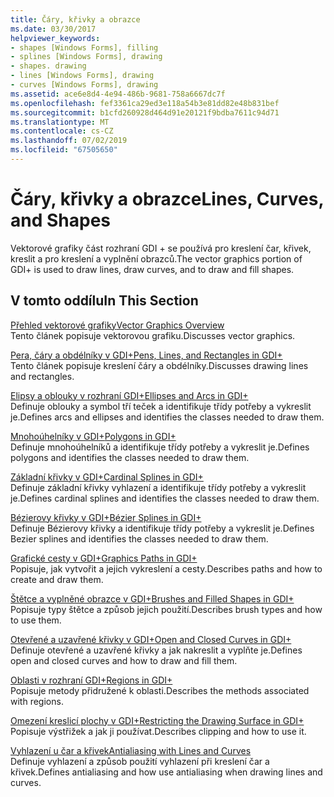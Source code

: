 ```yaml
---
title: Čáry, křivky a obrazce
ms.date: 03/30/2017
helpviewer_keywords:
- shapes [Windows Forms], filling
- splines [Windows Forms], drawing
- shapes. drawing
- lines [Windows Forms], drawing
- curves [Windows Forms], drawing
ms.assetid: ace6e8d4-4e94-486b-9681-758a6667dc7f
ms.openlocfilehash: fef3361ca29ed3e118a54b3e81dd82e48b831bef
ms.sourcegitcommit: b1cfd260928d464d91e20121f9bdba7611c94d71
ms.translationtype: MT
ms.contentlocale: cs-CZ
ms.lasthandoff: 07/02/2019
ms.locfileid: "67505650"
---
```

# <a name="lines-curves-and-shapes"></a><span data-ttu-id="2e676-102">Čáry, křivky a obrazce</span><span class="sxs-lookup"><span data-stu-id="2e676-102">Lines, Curves, and Shapes</span></span>
<span data-ttu-id="2e676-103">Vektorové grafiky část rozhraní GDI + se používá pro kreslení čar, křivek, kreslit a pro kreslení a vyplnění obrazců.</span><span class="sxs-lookup"><span data-stu-id="2e676-103">The vector graphics portion of GDI+ is used to draw lines, draw curves, and to draw and fill shapes.</span></span>  
  
## <a name="in-this-section"></a><span data-ttu-id="2e676-104">V tomto oddílu</span><span class="sxs-lookup"><span data-stu-id="2e676-104">In This Section</span></span>  
 [<span data-ttu-id="2e676-105">Přehled vektorové grafiky</span><span class="sxs-lookup"><span data-stu-id="2e676-105">Vector Graphics Overview</span></span>](vector-graphics-overview.md)  
 <span data-ttu-id="2e676-106">Tento článek popisuje vektorovou grafiku.</span><span class="sxs-lookup"><span data-stu-id="2e676-106">Discusses vector graphics.</span></span>  
  
 [<span data-ttu-id="2e676-107">Pera, čáry a obdélníky v GDI+</span><span class="sxs-lookup"><span data-stu-id="2e676-107">Pens, Lines, and Rectangles in GDI+</span></span>](pens-lines-and-rectangles-in-gdi.md)  
 <span data-ttu-id="2e676-108">Tento článek popisuje kreslení čáry a obdélníky.</span><span class="sxs-lookup"><span data-stu-id="2e676-108">Discusses drawing lines and rectangles.</span></span>  
  
 [<span data-ttu-id="2e676-109">Elipsy a oblouky v rozhraní GDI+</span><span class="sxs-lookup"><span data-stu-id="2e676-109">Ellipses and Arcs in GDI+</span></span>](ellipses-and-arcs-in-gdi.md)  
 <span data-ttu-id="2e676-110">Definuje oblouky a symbol tří teček a identifikuje třídy potřeby a vykreslit je.</span><span class="sxs-lookup"><span data-stu-id="2e676-110">Defines arcs and ellipses and identifies the classes needed to draw them.</span></span>  
  
 [<span data-ttu-id="2e676-111">Mnohoúhelníky v GDI+</span><span class="sxs-lookup"><span data-stu-id="2e676-111">Polygons in GDI+</span></span>](polygons-in-gdi.md)  
 <span data-ttu-id="2e676-112">Definuje mnohoúhelníků a identifikuje třídy potřeby a vykreslit je.</span><span class="sxs-lookup"><span data-stu-id="2e676-112">Defines polygons and identifies the classes needed to draw them.</span></span>  
  
 [<span data-ttu-id="2e676-113">Základní křivky v GDI+</span><span class="sxs-lookup"><span data-stu-id="2e676-113">Cardinal Splines in GDI+</span></span>](cardinal-splines-in-gdi.md)  
 <span data-ttu-id="2e676-114">Definuje základní křivky vyhlazení a identifikuje třídy potřeby a vykreslit je.</span><span class="sxs-lookup"><span data-stu-id="2e676-114">Defines cardinal splines and identifies the classes needed to draw them.</span></span>  
  
 [<span data-ttu-id="2e676-115">Bézierovy křivky v GDI+</span><span class="sxs-lookup"><span data-stu-id="2e676-115">Bézier Splines in GDI+</span></span>](bezier-splines-in-gdi.md)  
 <span data-ttu-id="2e676-116">Definuje Bézierovy křivky a identifikuje třídy potřeby a vykreslit je.</span><span class="sxs-lookup"><span data-stu-id="2e676-116">Defines Bezier splines and identifies the classes needed to draw them.</span></span>  
  
 [<span data-ttu-id="2e676-117">Grafické cesty v GDI+</span><span class="sxs-lookup"><span data-stu-id="2e676-117">Graphics Paths in GDI+</span></span>](graphics-paths-in-gdi.md)  
 <span data-ttu-id="2e676-118">Popisuje, jak vytvořit a jejich vykreslení a cesty.</span><span class="sxs-lookup"><span data-stu-id="2e676-118">Describes paths and how to create and draw them.</span></span>  
  
 [<span data-ttu-id="2e676-119">Štětce a vyplněné obrazce v GDI+</span><span class="sxs-lookup"><span data-stu-id="2e676-119">Brushes and Filled Shapes in GDI+</span></span>](brushes-and-filled-shapes-in-gdi.md)  
 <span data-ttu-id="2e676-120">Popisuje typy štětce a způsob jejich použití.</span><span class="sxs-lookup"><span data-stu-id="2e676-120">Describes brush types and how to use them.</span></span>  
  
 [<span data-ttu-id="2e676-121">Otevřené a uzavřené křivky v GDI+</span><span class="sxs-lookup"><span data-stu-id="2e676-121">Open and Closed Curves in GDI+</span></span>](open-and-closed-curves-in-gdi.md)  
 <span data-ttu-id="2e676-122">Definuje otevřené a uzavřené křivky a jak nakreslit a vyplňte je.</span><span class="sxs-lookup"><span data-stu-id="2e676-122">Defines open and closed curves and how to draw and fill them.</span></span>  
  
 [<span data-ttu-id="2e676-123">Oblasti v rozhraní GDI+</span><span class="sxs-lookup"><span data-stu-id="2e676-123">Regions in GDI+</span></span>](regions-in-gdi.md)  
 <span data-ttu-id="2e676-124">Popisuje metody přidružené k oblasti.</span><span class="sxs-lookup"><span data-stu-id="2e676-124">Describes the methods associated with regions.</span></span>  
  
 [<span data-ttu-id="2e676-125">Omezení kreslicí plochy v GDI+</span><span class="sxs-lookup"><span data-stu-id="2e676-125">Restricting the Drawing Surface in GDI+</span></span>](restricting-the-drawing-surface-in-gdi.md)  
 <span data-ttu-id="2e676-126">Popisuje výstřižek a jak ji používat.</span><span class="sxs-lookup"><span data-stu-id="2e676-126">Describes clipping and how to use it.</span></span>  
  
 [<span data-ttu-id="2e676-127">Vyhlazení u čar a křivek</span><span class="sxs-lookup"><span data-stu-id="2e676-127">Antialiasing with Lines and Curves</span></span>](antialiasing-with-lines-and-curves.md)  
 <span data-ttu-id="2e676-128">Definuje vyhlazení a způsob použití vyhlazení při kreslení čar a křivek.</span><span class="sxs-lookup"><span data-stu-id="2e676-128">Defines antialiasing and how use antialiasing when drawing lines and curves.</span></span>

